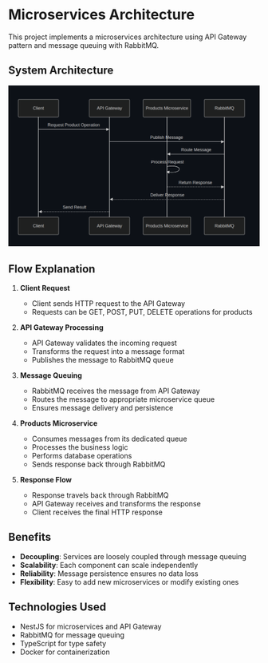 # Microservices Architecture

This project implements a microservices architecture using API Gateway pattern and message queuing with RabbitMQ.

## System Architecture

![Products Service Sequence Diagram](pictures/Sequence-Diagram-products.png)

## Flow Explanation

1. **Client Request**
   - Client sends HTTP request to the API Gateway
   - Requests can be GET, POST, PUT, DELETE operations for products

2. **API Gateway Processing**
   - API Gateway validates the incoming request
   - Transforms the request into a message format
   - Publishes the message to RabbitMQ queue

3. **Message Queuing**
   - RabbitMQ receives the message from API Gateway
   - Routes the message to appropriate microservice queue
   - Ensures message delivery and persistence

4. **Products Microservice**
   - Consumes messages from its dedicated queue
   - Processes the business logic
   - Performs database operations
   - Sends response back through RabbitMQ

5. **Response Flow**
   - Response travels back through RabbitMQ
   - API Gateway receives and transforms the response
   - Client receives the final HTTP response

## Benefits

- **Decoupling**: Services are loosely coupled through message queuing
- **Scalability**: Each component can scale independently
- **Reliability**: Message persistence ensures no data loss
- **Flexibility**: Easy to add new microservices or modify existing ones

## Technologies Used

- NestJS for microservices and API Gateway
- RabbitMQ for message queuing
- TypeScript for type safety
- Docker for containerization
